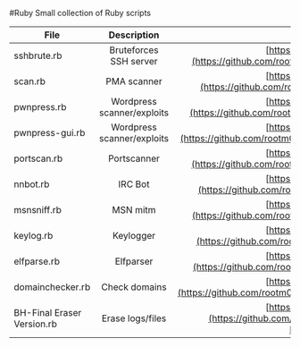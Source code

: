 #Ruby
Small collection of Ruby scripts

| File        | Description      | URL           |     
| ------------- |:-------------:|:-------------:|
| sshbrute.rb | Bruteforces SSH server | [https://github.com/rootm0s/SecurityCol...](https://github.com/rootm0s/SecurityCollection/blob/master/ruby/sshbrute.rb)
| scan.rb | PMA scanner | [https://github.com/rootm0s/SecurityCol...](https://github.com/rootm0s/SecurityCollection/blob/master/ruby/scan.rb)
| pwnpress.rb | Wordpress scanner/exploits | [https://github.com/rootm0s/SecurityCol...](https://github.com/rootm0s/SecurityCollection/blob/master/ruby/pwnpress.rb)
| pwnpress-gui.rb | Wordpress scanner/exploits | [https://github.com/rootm0s/SecurityCol...](https://github.com/rootm0s/SecurityCollection/blob/master/ruby/pwnpress-gui.rb)
| portscan.rb | Portscanner | [https://github.com/rootm0s/SecurityCol...](https://github.com/rootm0s/SecurityCollection/blob/master/ruby/portscan.rb)
| nnbot.rb | IRC Bot | [https://github.com/rootm0s/SecurityCol...](https://github.com/rootm0s/SecurityCollection/blob/master/ruby/nnbot.rb)
| msnsniff.rb | MSN mitm | [https://github.com/rootm0s/SecurityCol...](https://github.com/rootm0s/SecurityCollection/blob/master/ruby/msnsniff.rb)
| keylog.rb | Keylogger | [https://github.com/rootm0s/SecurityCol...](https://github.com/rootm0s/SecurityCollection/blob/master/ruby/keylog.rb)
| elfparse.rb | Elfparser | [https://github.com/rootm0s/SecurityCol...](https://github.com/rootm0s/SecurityCollection/blob/master/ruby/elfparse.rb)
| domainchecker.rb | Check domains | [https://github.com/rootm0s/SecurityCol...](https://github.com/rootm0s/SecurityCollection/blob/master/ruby/domainchecker.rb)
| BH-Final Eraser Version.rb | Erase logs/files | [https://github.com/rootm0s/SecurityCol...](https://github.com/rootm0s/SecurityCollection/blob/master/ruby/BH-Final%20Eraser%20Version.rb)


